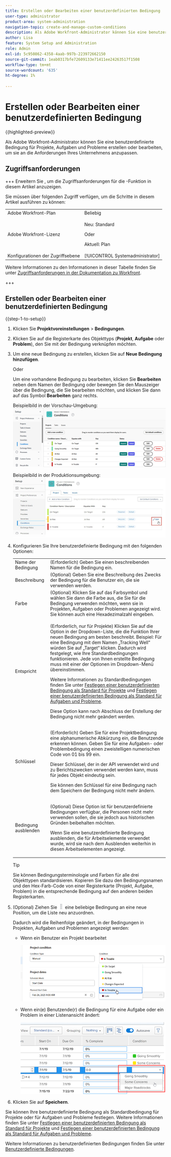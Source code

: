 ```yaml
---
title: Erstellen oder Bearbeiten einer benutzerdefinierten Bedingung
user-type: administrator
product-area: system-administration
navigation-topic: create-and-manage-custom-conditions
description: Als Adobe Workfront-Administrator können Sie eine benutzerdefinierte Bedingung für Projekte, Aufgaben und Probleme erstellen oder bearbeiten, um sie an die Anforderungen Ihres Unternehmens anzupassen.
author: Lisa
feature: System Setup and Administration
role: Admin
exl-id: 5c950862-4358-4aab-997b-223972662150
source-git-commit: 1eab0317bfe72609133e71411ee24263517f1508
workflow-type: tm+mt
source-wordcount: '635'
ht-degree: 1%

---
```


# Erstellen oder Bearbeiten einer benutzerdefinierten Bedingung

{{highlighted-preview}}

Als Adobe Workfront-Administrator können Sie eine benutzerdefinierte Bedingung für Projekte, Aufgaben und Probleme erstellen oder bearbeiten, um sie an die Anforderungen Ihres Unternehmens anzupassen.

## Zugriffsanforderungen

+++ Erweitern Sie , um die Zugriffsanforderungen für die -Funktion in diesem Artikel anzuzeigen.

Sie müssen über folgenden Zugriff verfügen, um die Schritte in diesem Artikel ausführen zu können:

<table style="table-layout:auto"> 
 <col> 
 <col> 
 <tbody> 
  <tr> 
   <td role="rowheader">Adobe Workfront-Plan</td> 
   <td>Beliebig</td> 
  </tr> 
  <tr> 
  <tr> 
   <td role="rowheader">Adobe Workfront-Lizenz</td> 
   <td><p>Neu: Standard</p>
       <p>Oder</p>
       <p>Aktuell: Plan</p></td>
  </tr> 
  </tr> 
  <tr> 
   <td role="rowheader">Konfigurationen der Zugriffsebene</td> 
   <td>[!UICONTROL Systemadministrator]</td>
  </tr> 
 </tbody> 
</table>

Weitere Informationen zu den Informationen in dieser Tabelle finden Sie unter [Zugriffsanforderungen in der Dokumentation zu Workfront](/help/quicksilver/administration-and-setup/add-users/access-levels-and-object-permissions/access-level-requirements-in-documentation.md).

+++

## Erstellen oder Bearbeiten einer benutzerdefinierten Bedingung

{{step-1-to-setup}}

1. Klicken Sie **Projektvoreinstellungen** > **Bedingungen**.

1. Klicken Sie auf die Registerkarte des Objekttyps (**Projekt**, **Aufgabe** oder **Problem**), den Sie mit der Bedingung verknüpfen möchten.

1. Um eine neue Bedingung zu erstellen, klicken Sie auf **Neue Bedingung hinzufügen**.

   Oder

   Um eine vorhandene Bedingung zu bearbeiten, klicken Sie <span class="preview">**Bearbeiten** neben dem Namen der Bedingung</span> oder bewegen Sie den Mauszeiger über die Bedingung, die Sie bearbeiten möchten, und klicken Sie dann auf das Symbol **Bearbeiten** ganz rechts.

   <span class="preview">Beispielbild in der Vorschau-Umgebung:</span>
   ![Benutzerdefinierte Bedingung bearbeiten](assets/custom-conditions-0825.png)

   Beispielbild in der Produktionsumgebung:
   ![Benutzerdefinierte Bedingung](assets/custom-condition-edit-nwe.jpg)

1. Konfigurieren Sie Ihre benutzerdefinierte Bedingung mit den folgenden Optionen:

   <table style="table-layout:auto"> 
    <col> 
    <col> 
    <tbody> 
     <tr> 
      <td>Name der Bedingung</td> 
      <td>(Erforderlich) Geben Sie einen beschreibenden Namen für die Bedingung ein.</td> 
     </tr> 
     <tr> 
      <td>Beschreibung</td> 
      <td>(Optional) Geben Sie eine Beschreibung des Zwecks der Bedingung für die Benutzer ein, die sie verwenden werden.</td> 
     </tr> 
     <tr> 
      <td>Farbe</td> 
      <td>(Optional) Klicken Sie auf das Farbsymbol und wählen Sie dann die Farbe aus, die Sie für die Bedingung verwenden möchten, wenn sie in Projekten, Aufgaben oder Problemen angezeigt wird. Sie können auch eine Hexadezimalzahl eingeben.</td> 
     </tr> 
     <tr> 
      <td>Entspricht </td> 
      <td><p>(Erforderlich, nur für Projekte) Klicken Sie auf die Option in der Dropdown-Liste, die die Funktion Ihrer neuen Bedingung am besten beschreibt. Beispiel: Für eine Bedingung mit dem Namen „Tracking Well“ würden Sie auf „Target“ klicken. Dadurch wird festgelegt, wie Ihre Standardbedingungen funktionieren. Jede von Ihnen erstellte Bedingung muss mit einer der Optionen im Dropdown-Menü übereinstimmen.</p>
      <p>Weitere Informationen zu Standardbedingungen finden Sie unter <a href="../../../administration-and-setup/customize-workfront/create-manage-custom-conditions/set-custom-condition-default-projects.md" class="MCXref xref">Festlegen einer benutzerdefinierten Bedingung als Standard für Projekte</a> und <a href="../../../administration-and-setup/customize-workfront/create-manage-custom-conditions/set-custom-condition-default-tasks-issues.md" class="MCXref xref">Festlegen einer benutzerdefinierten Bedingung als Standard für Aufgaben und Probleme</a>.</p>
      <p>Diese Option kann nach Abschluss der Erstellung der Bedingung nicht mehr geändert werden.</p></td> 
     </tr> 
     <tr> 
      <td>Schlüssel</td> 
      <td><p>(Erforderlich) Geben Sie für eine Projektbedingung eine alphanumerische Abkürzung ein, die Benutzende erkennen können. Geben Sie für eine Aufgaben- oder Problembedingung einen zweistelligen numerischen Code von 01 bis 99 ein. </p>
      <p>Dieser Schlüssel, der in der API verwendet wird und zu Berichtszwecken verwendet werden kann, muss für jedes Objekt eindeutig sein.</p>
      <p>Sie können den Schlüssel für eine Bedingung nach dem Speichern der Bedingung nicht mehr ändern. </p></td> 
     </tr> 
     <tr> 
      <td>Bedingung ausblenden</td> 
      <td><p>(Optional) Diese Option ist für benutzerdefinierte Bedingungen verfügbar, die Personen nicht mehr verwenden sollen, die sie jedoch aus historischen Gründen beibehalten möchten. </p>
      <p>Wenn Sie eine benutzerdefinierte Bedingung ausblenden, die für Arbeitselemente verwendet wurde, wird sie nach dem Ausblenden weiterhin in diesen Arbeitselementen angezeigt. </p></td> 
     </tr> 
    </tbody> 
   </table>

   >[!TIP]
   >
   >Sie können Bedingungsterminologie und Farben für alle drei Objekttypen standardisieren. Kopieren Sie dazu den Bedingungsnamen und den Hex-Farb-Code von einer Registerkarte (Projekt, Aufgabe, Problem) in die entsprechende Bedingung auf den anderen beiden Registerkarten.

1. (Optional) Ziehen Sie ![Symbol Verschieben](assets/move-icon---dots.png) eine beliebige Bedingung an eine neue Position, um die Liste neu anzuordnen.

   Dadurch wird die Reihenfolge geändert, in der Bedingungen in Projekten, Aufgaben und Problemen angezeigt werden:

   * Wenn ein Benutzer ein Projekt bearbeitet

     ![Bedingung beim Bearbeiten eines Projekts ändern](assets/change-condition-edit-project-0825.png)

   <!-- 
   * When a user is changing the condition for a task or issue on the Updates tab:

     ![Change condition when updating comment](assets/change-condition-update-comment.png)
   -->

   * Wenn ein(e) Benutzende(r) die Bedingung für eine Aufgabe oder ein Problem in einer Listenansicht ändert:

     ![Bedingung in Liste ändern](assets/change-conditions-list-dropdown-only.png)

1. Klicken Sie auf **Speichern**.

Sie können Ihre benutzerdefinierte Bedingung als Standardbedingung für Projekte oder für Aufgaben und Probleme festlegen. Weitere Informationen finden Sie unter [Festlegen einer benutzerdefinierten Bedingung als Standard für Projekte](../../../administration-and-setup/customize-workfront/create-manage-custom-conditions/set-custom-condition-default-projects.md) und [Festlegen einer benutzerdefinierten Bedingung als Standard für Aufgaben und Probleme](../../../administration-and-setup/customize-workfront/create-manage-custom-conditions/set-custom-condition-default-tasks-issues.md).

Weitere Informationen zu benutzerdefinierten Bedingungen finden Sie unter [Benutzerdefinierte Bedingungen](../../../administration-and-setup/customize-workfront/create-manage-custom-conditions/custom-conditions.md).
